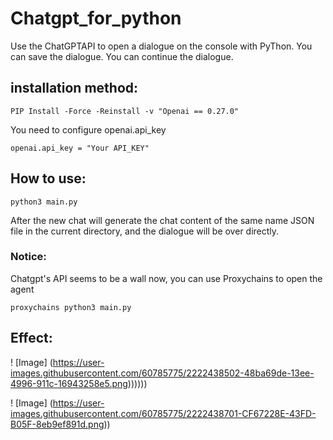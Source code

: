 # Chatgpt_for_python
Use the ChatGPTAPI to open a dialogue on the console with PyThon. You can save the dialogue. You can continue the dialogue.
## installation method:
```shell
PIP Install -Force -Reinstall -v "Openai == 0.27.0"
```
You need to configure openai.api_key
```python3
openai.api_key = "Your API_KEY"
```
## How to use:
```shell
python3 main.py
```
After the new chat will generate the chat content of the same name JSON file in the current directory, and the dialogue will be over directly.
### Notice:
Chatgpt's API seems to be a wall now, you can use Proxychains to open the agent
```shell
proxychains python3 main.py
```
## Effect:
! [Image] (https://user-images.githubusercontent.com/60785775/2222438502-48ba69de-13ee-4996-911c-16943258e5.png))))))

! [Image] (https://user-images.githubusercontent.com/60785775/2222438701-CF67228E-43FD-B05F-8eb9ef891d.png))
